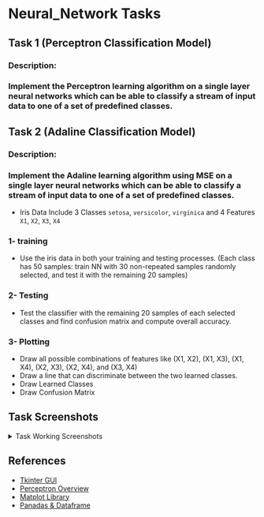# Neural_Network Tasks
## Task 1 (Perceptron Classification Model)

### Description:
### Implement the Perceptron learning algorithm on a single layer neural networks which can be able to classify a stream of input data to one of a set of predefined classes.

## Task 2 (Adaline Classification Model)

### Description:
### Implement the Adaline learning algorithm using MSE on a single layer neural networks which can be able to classify a stream of input data to one of a set of predefined classes.

- Iris Data Include 3 Classes `setosa`, `versicolor`, `virginica` and 4 Features `X1`, `X2`, `X3`, `X4`

### 1- training
- Use the iris data in both your training and testing processes. (Each class has 50 samples: train NN with 30 non-repeated samples randomly selected, and test it with the remaining 20 samples)

### 2- Testing
- Test the classifier with the remaining 20 samples of each selected classes and find confusion matrix and compute overall accuracy.
### 3- Plotting 
- Draw all possible combinations of features like (X1, X2), (X1, X3), (X1, X4), (X2, X3), (X2, X4), and (X3, X4)
- Draw a line that can discriminate between the two learned classes.
- Draw Learned Classes
- Draw Confusion Matrix





## Task Screenshots

<details>

 <summary> Task Working Screenshots</summary>

<p>

### 1. Data Visualization According to Feature 2, 4
  
![1](https://user-images.githubusercontent.com/52586356/159796845-23f6b3ba-b5e3-40e9-a5eb-6cba79831829.png)
  
</p>

***
 
<p>

### 2. App Overview

 ![0](https://user-images.githubusercontent.com/52586356/159797015-9975caab-ee6a-4980-95ac-37e2b44dcfa8.png)
  
</p>
 
***
 
<p>

### 3. Traingin Result Visualization

  ![2](https://user-images.githubusercontent.com/52586356/159797154-65e50f7f-04f5-48d8-9243-ef3b433c055a.png)

</p>

***
 
<p>

### 4. Testing Result Visualization
  
![3](https://user-images.githubusercontent.com/52586356/159797221-8e2709b5-d6a0-49ba-99ed-8492163e50f4.png)

</p>

***
 
<p>

### 5. Confusion Matrix
  
  ![4](https://user-images.githubusercontent.com/52586356/159797316-276c6166-1d81-49a4-b642-cac5387ba184.png)
 
</p>

***
 
<p>

### 6. Overall Accuracy

  ![5](https://user-images.githubusercontent.com/52586356/159797417-3a8adaa2-c65f-45bf-b117-5252e0c32be9.png)

  
</p>

***
 
<p>

### 7. In Case Adding Bias or Change the Classes or Features

 - ### Testing Result Visualisation
 
  ![6](https://user-images.githubusercontent.com/52586356/159797731-3be5e17d-91af-4a77-875d-b3bc5dab497d.png)

<br/>
<br/>
 
- ### Confusion Matrix  
  
![7](https://user-images.githubusercontent.com/52586356/159797788-69212f98-0328-4663-b5b0-552ed848688c.png)

<br/>
<br/>
 
 - ### Overall Accuracy
  
  ![8](https://user-images.githubusercontent.com/52586356/159797908-3bebcbc8-f232-46f9-9155-940bfc7d12d5.png)

</p>
 
***
 
</details>



## References

- [Tkinter GUI](https://docs.python.org/3/library/tk.html)
- [Perceptron Overview](https://en.wikipedia.org/wiki/Perceptron)
- [Matplot Library](https://www.geeksforgeeks.org/graph-plotting-in-python-set-1/)
- [Panadas & Dataframe](https://www.w3schools.com/python/pandas/pandas_dataframes.asp)



